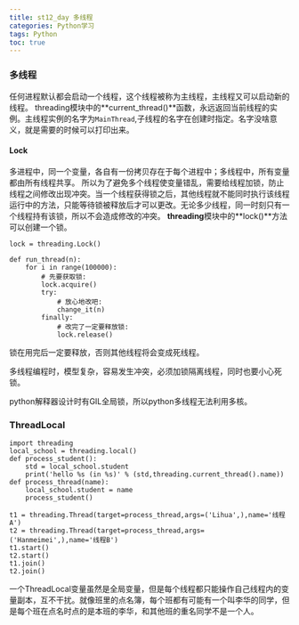 ```yaml
---
title: st12_day 多线程
categories: Python学习
tags: Python
toc: true
---
```

### 多线程
任何进程默认都会启动一个线程，这个线程被称为主线程，主线程又可以启动新的线程。
threading模块中的**current_thread()**函数，永远返回当前线程的实例。主线程实例的名字为`MainThread`,子线程的名字在创建时指定。名字没啥意义，就是需要的时候可以打印出来。

#### Lock
多进程中，同一个变量，各自有一份拷贝存在于每个进程中；多线程中，所有变量都由所有线程共享。
所以为了避免多个线程使变量错乱，需要给线程加锁，防止线程之间修改出现冲突。当一个线程获得锁之后，其他线程就不能同时执行该线程运行中的方法，只能等待锁被释放后才可以更改。无论多少线程，同一时刻只有一个线程持有该锁，所以不会造成修改的冲突。
**threading**模块中的**lock()**方法可以创建一个锁。
<!--more-->
```
lock = threading.Lock()

def run_thread(n):
    for i in range(100000):
        # 先要获取锁:
        lock.acquire()
        try:
            # 放心地改吧:
            change_it(n)
        finally:
            # 改完了一定要释放锁:
            lock.release()
```
锁在用完后一定要释放，否则其他线程将会变成死线程。

多线程编程时，模型复杂，容易发生冲突，必须加锁隔离线程，同时也要小心死锁。

python解释器设计时有GIL全局锁，所以python多线程无法利用多核。

### ThreadLocal
```
import threading
local_school = threading.local()
def process_student():
	std = local_school.student
	print('hello %s (in %s)' % (std,threading.current_thread().name))
def process_thread(name):
	local_school.student = name
	process_student()

t1 = threading.Thread(target=process_thread,args=('Lihua',),name='线程A')
t2 = threading.Thread(target=process_thread,args=('Hanmeimei',),name='线程B')
t1.start()
t2.start()
t1.join()
t2.join()

```
一个ThreadLocal变量虽然是全局变量，但是每个线程都只能操作自己线程内的变量副本，互不干扰。就像班里的点名簿，每个班都有可能有一个叫李华的同学，但是每个班在点名时点的是本班的李华，和其他班的重名同学不是一个人。

